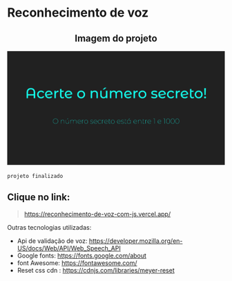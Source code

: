 # Reconhecimento de voz

<h2 align='center'>Imagem do projeto</h2>

![imagem](./imagens/projeto.png)

```
projeto finalizado
```
<h2>Clique no link:</h2>

>https://reconhecimento-de-voz-com-js.vercel.app/


Outras tecnologias utilizadas: 
- Api de validação de voz: https://developer.mozilla.org/en-US/docs/Web/API/Web_Speech_API
- Google fonts: https://fonts.google.com/about
- font Awesome: https://fontawesome.com/
- Reset css cdn : https://cdnjs.com/libraries/meyer-reset